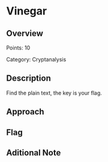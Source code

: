 # Vinegar
## Overview 
Points: 10

Category: Cryptanalysis
## Description
Find the plain text, the key is your flag.
## Approach
    
## Flag

## Aditional Note

